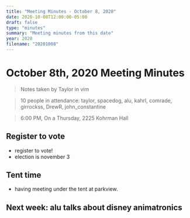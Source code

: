 ```yaml
---
title: "Meeting Minutes - October 8, 2020"
date: 2020-10-08T12:00:00-05:00
draft: false
type: "minutes"
summary: "Meeting minutes from this date"
year: 2020
filename: "20201008"
---
```


# October 8th, 2020 Meeting Minutes
> Notes taken by Taylor in vim

> 10 people in attendance: taylor, spacedog, alu, kahrl, comrade, girrockss, DrewR, john_constantine

> 6:00 PM, On a Thursday, 2225 Kohrman Hall

## Register to vote
* register to vote!
* election is november 3


## Tent time
* having meeting under the tent at parkview.


## Next week: alu talks about disney animatronics
